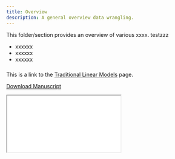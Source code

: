 ```yaml
---
title: Overview
description: A general overview data wrangling.
---
```


This folder/section provides an overview of various xxxx.
testzzz
- xxxxxx
- xxxxxx
- xxxxxx

#####

This is a link to the [Traditional Linear Models](./1.index.md) page.

<a href="/manuscript.pdf" target="_blank" download="awesome.pdf">Download Manuscript</a>

<iframe src="/manuscript.pdf" />

######
